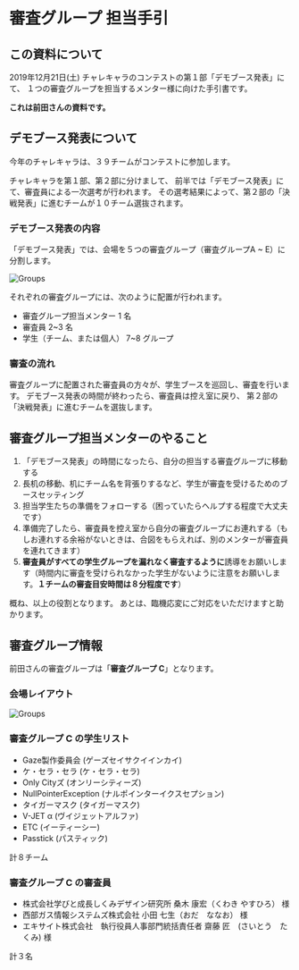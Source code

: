 # 審査グループ 担当手引

## この資料について

2019年12月21日(土) チャレキャラのコンテストの第１部「デモブース発表」にて、
１つの審査グループを担当するメンター様に向けた手引書です。

**これは前田さんの資料です。**

## デモブース発表について

今年のチャレキャラは、３９チームがコンテストに参加します。

チャレキャラを第１部、第２部に分けまして、
前半では「デモブース発表」にて、審査員による一次選考が行われます。
その選考結果によって、第２部の「決戦発表」に進むチームが１０チーム選抜されます。

### デモブース発表の内容

「デモブース発表」では、会場を５つの審査グループ（審査グループA ~ E）に分割します。

![Groups](images/2019-12-17-groups.png)
<div style="page-break-before:always"></div>

それぞれの審査グループには、次のように配置が行われます。

- 審査グループ担当メンター 1 名
- 審査員 2~3 名
- 学生（チーム、または個人） 7~8 グループ

### 審査の流れ

審査グループに配置された審査員の方々が、学生ブースを巡回し、審査を行います。
デモブース発表の時間が終わったら、審査員は控え室に戻り、
第２部の「決戦発表」に進むチームを選抜します。

## 審査グループ担当メンターのやること

1. 「デモブース発表」の時間になったら、自分の担当する審査グループに移動する
1. 長机の移動、机にチーム名を背張りするなど、学生が審査を受けるためのブースセッティング
1. 担当学生たちの準備をフォローする（困っていたらヘルプする程度で大丈夫です）
1. 準備完了したら、審査員を控え室から自分の審査グループにお連れする（もしお連れする余裕がないときは、合図をもらえれば、別のメンターが審査員を連れてきます）
1. **審査員がすべての学生グループを漏れなく審査するように**誘導をお願いします（時間内に審査を受けられなかった学生がないように注意をお願いします。**１チームの審査目安時間は８分程度です**）

概ね、以上の役割となります。
あとは、臨機応変にご対応をいただけますと助かります。

## 審査グループ情報

前田さんの審査グループは「**審査グループ C**」となります。
<div style="page-break-before:always"></div>

### 会場レイアウト

![Groups](images/2019-12-19-booth-layout.png)
<div style="page-break-before:always"></div>

### 審査グループ C の学生リスト

- Gaze製作委員会 (ゲーズセイサクイインカイ)
- ケ・セラ・セラ (ケ・セラ・セラ)
- Only Cityズ (オンリーシティーズ)
- NullPointerException (ナルポインターイクスセプション)
- タイガーマスク (タイガーマスク)
- V-JET α (ヴイジェットアルファ)
- ETC (イーティーシー)
- Passtick (パスティック)

計８チーム

### 審査グループ C の審査員

- 株式会社学びと成長しくみデザイン研究所  桑木 康宏（くわき やすひろ） 様
- 西部ガス情報システムズ株式会社  小田 七生（おだ　ななお） 様
- エキサイト株式会社　執行役員人事部門統括責任者  齋藤 匠　(さいとう　たくみ) 様

計３名
